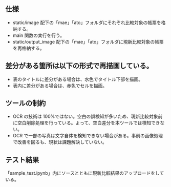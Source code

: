 ## 仕様

- static/image 配下の「mae」「ato」フォルダにそれぞれ比較対象の帳票を格納する。
- main 関数の実行を行う。
- static/output_image 配下の「mae」「ato」フォルダに現新比較対象の帳票を再格納する。

## 差分がある箇所は以下の形式で再描画している。

- 表のタイトルに差分がある場合は、水色でタイトル下部を描画。
- 表内に差分がある場合は、赤色でセルを描画。

## ツールの制約

- OCR の技術は 100%ではない。空白の誤検知が多いため、現新比較対象前に空白削除処理を行っている。よって、空白差分を本ツールでは検知できない。
- OCR で一部の写真は文字自体を検知できない場合がある。事前の画像処理で改善を図るも、現状は課題解決していない。

## テスト結果

「sample_test.ipynb」内にソースとともに現新比較結果のアップロードをしている。
